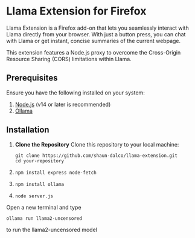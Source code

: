 # Llama Extension for Firefox

Llama Extension is a Firefox add-on that lets you seamlessly interact with Llama directly from your browser. With just a button press, you can chat with Llama or get instant, concise summaries of the current webpage.

This extension features a Node.js proxy to overcome the Cross-Origin Resource Sharing (CORS) limitations within Llama.

## Prerequisites

Ensure you have the following installed on your system:
1. [Node.js](https://nodejs.org/) (v14 or later is recommended)
2. [Ollama](https://ollama.com/download)

## Installation

1. **Clone the Repository**
   Clone this repository to your local machine:
   ```
   git clone https://github.com/shaun-dalco/llama-extension.git
   cd your-repository
   ```

3. ```npm install express node-fetch```

4. ```npm install ollama```

5. ```node server.js```


Open a new terminal and type

```ollama run llama2-uncensored```

to run the llama2-uncensored model
